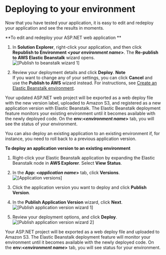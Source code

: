 # Deploying to your environment<a name="create_deploy_NET.sdlc.create.edit"></a>

Now that you have tested your application, it is easy to edit and redeploy your application and see the results in moments\. 

 **To edit and redeploy your ASP\.NET web application ** 

1.  In **Solution Explorer**, right\-click your application, and then click **Republish to Environment <*your environment name*>**\. The **Re\-publish to AWS Elastic Beanstalk** wizard opens\.  
![\[Publish to beanstalk wizard 1\]](http://docs.aws.amazon.com/elasticbeanstalk/latest/dg/images/aeb-vs-republish-beanstalk-sameenv.png)

1.  Review your deployment details and click **Deploy**\. 
**Note**  
If you want to change any of your settings, you can click **Cancel** and use the **Publish to AWS** wizard instead\. For instructions, see [Create an Elastic Beanstalk environment](dotnet-toolkit.md#create_deploy_NET.sdlc.deploy)\.

   Your updated ASP\.NET web project will be exported as a web deploy file with the new version label, uploaded to Amazon S3, and registered as a new application version with Elastic Beanstalk\. The Elastic Beanstalk deployment feature monitors your existing environment until it becomes available with the newly deployed code\. On the **env:<*environment name*>** tab, you will see the status of your environment\. 

You can also deploy an existing application to an existing environment if, for instance, you need to roll back to a previous application version\. 

**To deploy an application version to an existing environment**

1. Right\-click your Elastic Beanstalk application by expanding the Elastic Beanstalk node in **AWS Explorer**\. Select **View Status**\. 

1. In the **App: <*application name*>** tab, click **Versions**\.   
![\[Application versions\]](http://docs.aws.amazon.com/elasticbeanstalk/latest/dg/images/aeb-vs-publish-app-version.png)

1. Click the application version you want to deploy and click **Publish Version**\.

1.  In the **Publish Application Version** wizard, click **Next**\.  
![\[Publish application version wizard 1\]](http://docs.aws.amazon.com/elasticbeanstalk/latest/dg/images/aeb-vs-republish-beanstalk2a.png)

1.  Review your deployment options, and click **Deploy**\.   
![\[Publish application version wizard 2\]](http://docs.aws.amazon.com/elasticbeanstalk/latest/dg/images/aeb-vs-publish-app-version-wizard3.png)

   Your ASP\.NET project will be exported as a web deploy file and uploaded to Amazon S3\. The Elastic Beanstalk deployment feature will monitor your environment until it becomes available with the newly deployed code\. On the **env:<*environment name*>** tab, you will see status for your environment\. 